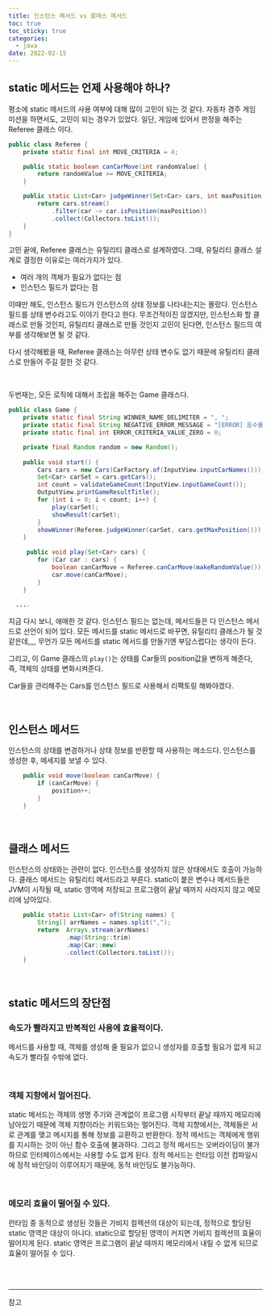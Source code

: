 ```yaml
---
title: 인스턴스 메서드 vs 클래스 메서드
toc: true
toc_sticky: true
categories:
  - java
date: 2022-02-15
---
```


## static 메서드는 언제 사용해야 하나?

평소에 static 메서드의 사용 여부에 대해 많이 고민이 되는 것 같다.
자동차 경주 게임 미션을 하면서도, 고민이 되는 경우가 있었다.
일단, 게임에 있어서 판정을 해주는 Referee 클래스 이다.

```java
public class Referee {
	private static final int MOVE_CRITERIA = 4;

	public static boolean canCarMove(int randomValue) {
		return randomValue >= MOVE_CRITERIA;
	}

	public static List<Car> judgeWinner(Set<Car> cars, int maxPosition) {
		return cars.stream()
			.filter(car -> car.isPosition(maxPosition))
			.collect(Collectors.toList());
	}
}
```

고민 끝에, Referee 클래스는 유틸리티 클래스로 설계하였다.
그때, 유틸리티 클래스 설계로 결정한 이유로는 여러가지가 있다.

- 여러 개의 객체가 필요가 없다는 점
- 인스턴스 필드가 없다는 점

이때만 해도, 인스턴스 필드가 인스턴스의 상태 정보를 나타내는지는 몰랐다.
인스턴스 필드를 상태 변수라고도 이야기 한다고 한다.
무조건적이진 않겠지만, 인스턴스화 할 클래스로 만들 것인지, 유틸리티 클래스로 만들 것인지 고민이 된다면, 인스턴스 필드의 여부를 생각해보면 될 것 같다.

다시 생각해봤을 때, Referee 클래스는 아무런 상태 변수도 없기 때문에 유틸리티 클래스로 만들어 주길 잘한 것 같다.

<br/>

두번재는, 모든 로직에 대해서 조립을 해주는 Game 클래스다.

```java
public class Game {
    private static final String WINNER_NAME_DELIMITER = ", ";
    private static final String NEGATIVE_ERROR_MESSAGE = "[ERROR] 음수를 입력할 수 없습니다";
    private static final int ERROR_CRITERIA_VALUE_ZERO = 0;

    private final Random random = new Random();
  
    public void start() {
        Cars cars = new Cars(CarFactory.of(InputView.inputCarNames()));
        Set<Car> carSet = cars.getCars();
        int count = validateGameCount(InputView.inputGameCount());
        OutputView.printGameResultTitle();
        for (int i = 0; i < count; i++) {
            play(carSet);
            showResult(carSet);
        }
        showWinner(Referee.judgeWinner(carSet, cars.getMaxPosition()));
    }
  
     public void play(Set<Car> cars) {
        for (Car car : cars) {
            boolean canCarMove = Referee.canCarMove(makeRandomValue());
            car.move(canCarMove);
        }
    }
  
  ....
```

지금 다시 보니, 애매한 것 같다.
인스턴스 필드는 없는데, 메서드들은 다 인스턴스 메서드로 선언이 되어 있다.
모든 메서드를 static 메서드로 바꾸면, 유틸리티 클래스가 될 것 같은데,,,,
무언가 모든 메서드를 static 메서드를 만들기엔 부담스럽다는 생각이 든다.

그리고, 이 Game 클래스의 `play()`는 상태를 Car들의 position값을 변하게 해준다,
즉, 객체의 상태를 변화시켜준다.

Car들을 관리해주는 Cars를 인스턴스 필드로 사용해서 리팩토링 해봐야겠다. 

<br/>

## 인스턴스 메서드

인스턴스의 상태를 변경하거나 상태 정보를 반환할 때 사용하는 메소드다.
인스턴스를 생성한 후, 메세지를 보낼 수 있다.

```java
    public void move(boolean canCarMove) {
        if (canCarMove) {
            position++;
        }
    }
```

<br/>

## 클래스 메서드

인스턴스의 상태와는 관련이 없다.
인스턴스를 생성하지 않은 상태에서도 호출이 가능하다.
클래스 메서드는 유틸리티 메서드라고 부른다.
static이 붙은 변수나 메서드들은 JVM이 시작될 때, static 영역에 저장되고 프로그램이 끝날 때까지 사라지지 않고 메모리에 남아있다.

```java
    public static List<Car> of(String names) {
        String[] arrNames = names.split(",");
        return  Arrays.stream(arrNames)
                .map(String::trim)
                .map(Car::new)
                .collect(Collectors.toList());
    }
```

<br/>


## static 메서드의 장단점

### 속도가 빨라지고 반복적인 사용에 효율적이다.

메서드를 사용할 때, 객체를 생성해 줄 필요가 없으니 생성자를 호출할 필요가 없게 되고 속도가 빨라질 수밖에 없다.

<br/>

### 객체 지향에서 멀어진다.

static 메서드는 객체의 생명 주기와 관계없이 프로그램 시작부터 끝날 때까지 메모리에 남아있기 때문에 객체 지향이라는 키워드와는 멀어진다.
객체 지향에서는, 객체들은 서로 관계를 맺고 메시지를 통해 정보를 교환하고 반환한다.
정적 메서드는 객체에게 행위를 지시하는 것이 아닌 함수 호출에 불과하다.
그리고 정적 메서드는 오버라이딩이 불가하므로 인터페이스에서는 사용할 수도 없게 된다.
정적 메서드는 런타임 이전 컴파일시에 정적 바인딩이 이루어지기 때문에, 동적 바인딩도 불가능하다.

<br/>

### 메모리 효율이 떨어질 수 있다.

런타임 중 동적으로 생성된 것들은 가비지 컬렉션의 대상이 되는데, 정적으로 할당된 static 영역은 대상이 아니다.
static으로 할당된 영역이 커지면 가비지 컬렉션의 효율이 떨어지게 된다.
static 영역은 프로그램이 끝날 때까지 메모리에서 내릴 수 없게 되므로 효율이 떨어질 수 있다.

 <br/>
 <br/>

<hr/>
참고 <https://tecoble.techcourse.co.kr/post/2020-07-16-static-method/>